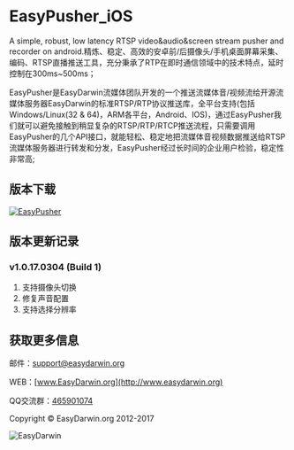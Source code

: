# EasyPusher_iOS
A simple, robust, low latency RTSP video&audio&screen stream pusher and recorder on android.精炼、稳定、高效的安卓前/后摄像头/手机桌面屏幕采集、编码、RTSP直播推送工具，充分秉承了RTP在即时通信领域中的技术特点，延时控制在300ms~500ms；

EasyPusher是EasyDarwin流媒体团队开发的一个推送流媒体音/视频流给开源流媒体服务器EasyDarwin的标准RTSP/RTP协议推送库，全平台支持(包括Windows/Linux(32 & 64)，ARM各平台，Android、IOS)，通过EasyPusher我们就可以避免接触到稍显复杂的RTSP/RTP/RTCP推送流程，只需要调用EasyPusher的几个API接口，就能轻松、稳定地把流媒体音视频数据推送给RTSP流媒体服务器进行转发和分发，EasyPusher经过长时间的企业用户检验，稳定性非常高;

## 版本下载 ##
[![EasyPusher](http://www.easydarwin.org/github/images/easypusher20170304.png)](https://itunes.apple.com/us/app/easypusher/id1211967057?l=zh&ls=1&mt=8)

## 版本更新记录 ##
### v1.0.17.0304 (Build 1) ###
1. 支持摄像头切换
2. 修复声音配置
3. 支持选择分辨率




## 获取更多信息 ##

邮件：[support@easydarwin.org](mailto:support@easydarwin.org) 

WEB：[www.EasyDarwin.org](http://www.easydarwin.org)

QQ交流群：[465901074](http://jq.qq.com/?_wv=1027&k=2G045mo "EasyPusher & EasyRTSPClient")

Copyright &copy; EasyDarwin.org 2012-2017

![EasyDarwin](http://www.easydarwin.org/skin/easydarwin/images/wx_qrcode.jpg)

